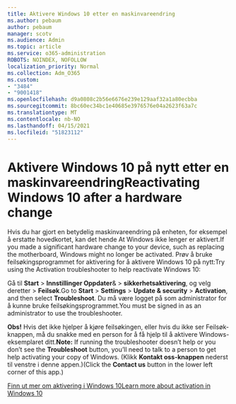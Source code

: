 ```yaml
---
title: Aktivere Windows 10 etter en maskinvareendring
ms.author: pebaum
author: pebaum
manager: scotv
ms.audience: Admin
ms.topic: article
ms.service: o365-administration
ROBOTS: NOINDEX, NOFOLLOW
localization_priority: Normal
ms.collection: Adm_O365
ms.custom:
- "3484"
- "9001418"
ms.openlocfilehash: d9a0808c2b56e6676e239e129aaf32a1a80ecbba
ms.sourcegitcommit: 8bc60ec34bc1e40685e3976576e04a2623f63a7c
ms.translationtype: MT
ms.contentlocale: nb-NO
ms.lasthandoff: 04/15/2021
ms.locfileid: "51823112"
---
```

# <a name="reactivating-windows-10-after-a-hardware-change"></a><span data-ttu-id="28a0b-102">Aktivere Windows 10 på nytt etter en maskinvareendring</span><span class="sxs-lookup"><span data-stu-id="28a0b-102">Reactivating Windows 10 after a hardware change</span></span>

<span data-ttu-id="28a0b-103">Hvis du har gjort en betydelig maskinvareendring på enheten, for eksempel å erstatte hovedkortet, kan det hende At Windows ikke lenger er aktivert.</span><span class="sxs-lookup"><span data-stu-id="28a0b-103">If you made a significant hardware change to your device, such as replacing the motherboard, Windows might no longer be activated.</span></span> <span data-ttu-id="28a0b-104">Prøv å bruke feilsøkingsprogrammet for aktivering for å aktivere Windows 10 på nytt:</span><span class="sxs-lookup"><span data-stu-id="28a0b-104">Try using the Activation troubleshooter to help reactivate Windows 10:</span></span>

<span data-ttu-id="28a0b-105">Gå til **Start**  >  **Innstillinger Oppdater**&  >  **sikkerhetsaktivering**, og velg deretter  >   **Feilsøk**.</span><span class="sxs-lookup"><span data-stu-id="28a0b-105">Go to **Start** > **Settings** > **Update & security** > **Activation**, and then select **Troubleshoot**.</span></span> <span data-ttu-id="28a0b-106">Du må være logget på som administrator for å kunne bruke feilsøkingsprogrammet.</span><span class="sxs-lookup"><span data-stu-id="28a0b-106">You must be signed in as an administrator to use the troubleshooter.</span></span>

<span data-ttu-id="28a0b-107">**Obs!** Hvis det ikke hjelper å kjøre feilsøkingen,  eller hvis du ikke ser Feilsøk-knappen, må du snakke med en person for å få hjelp til å aktivere Windows-eksemplaret ditt.</span><span class="sxs-lookup"><span data-stu-id="28a0b-107">**Note:** If running the troubleshooter doesn’t help or you don’t see the **Troubleshoot** button, you’ll need to talk to a person to get help activating your copy of Windows.</span></span> <span data-ttu-id="28a0b-108">(Klikk **Kontakt oss-knappen** nederst til venstre i denne appen.)</span><span class="sxs-lookup"><span data-stu-id="28a0b-108">(Click the **Contact us** button in the lower left corner of this app.)</span></span>

[<span data-ttu-id="28a0b-109">Finn ut mer om aktivering i Windows 10</span><span class="sxs-lookup"><span data-stu-id="28a0b-109">Learn more about activation in Windows 10</span></span>](https://support.microsoft.com/help/12440/windows-10-activate)
